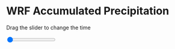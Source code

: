 <h1>WRF Accumulated Precipitation</h1>
<p>Drag the slider to change the time</p>

<div class="slidecontainer">
<input oninput='setImage(this)' class="slider" type="range" min="0" max="49" value="0" step="1" />
<img id='img'/>
</div>

<script>
var img = document.getElementById('img');
var img_array = ['/assets/images/wrf/r_wrfout_d01_2020-03-18_12:00:00.png',
'/assets/images/wrf/r_wrfout_d01_2020-03-18_13:00:00.png',
'/assets/images/wrf/r_wrfout_d01_2020-03-18_14:00:00.png',
'/assets/images/wrf/r_wrfout_d01_2020-03-18_15:00:00.png',
'/assets/images/wrf/r_wrfout_d01_2020-03-18_16:00:00.png',
'/assets/images/wrf/r_wrfout_d01_2020-03-18_17:00:00.png',
'/assets/images/wrf/r_wrfout_d01_2020-03-18_18:00:00.png',
'/assets/images/wrf/r_wrfout_d01_2020-03-18_19:00:00.png',
'/assets/images/wrf/r_wrfout_d01_2020-03-18_20:00:00.png',
'/assets/images/wrf/r_wrfout_d01_2020-03-18_21:00:00.png',
'/assets/images/wrf/r_wrfout_d01_2020-03-18_22:00:00.png',
'/assets/images/wrf/r_wrfout_d01_2020-03-18_23:00:00.png',
'/assets/images/wrf/r_wrfout_d01_2020-03-19_00:00:00.png',
'/assets/images/wrf/r_wrfout_d01_2020-03-19_01:00:00.png',
'/assets/images/wrf/r_wrfout_d01_2020-03-19_02:00:00.png',
'/assets/images/wrf/r_wrfout_d01_2020-03-19_03:00:00.png',
'/assets/images/wrf/r_wrfout_d01_2020-03-19_04:00:00.png',
'/assets/images/wrf/r_wrfout_d01_2020-03-19_05:00:00.png',
'/assets/images/wrf/r_wrfout_d01_2020-03-19_06:00:00.png',
'/assets/images/wrf/r_wrfout_d01_2020-03-19_07:00:00.png',
'/assets/images/wrf/r_wrfout_d01_2020-03-19_08:00:00.png',
'/assets/images/wrf/r_wrfout_d01_2020-03-19_09:00:00.png',
'/assets/images/wrf/r_wrfout_d01_2020-03-19_10:00:00.png',
'/assets/images/wrf/r_wrfout_d01_2020-03-19_11:00:00.png',
'/assets/images/wrf/r_wrfout_d01_2020-03-19_12:00:00.png',
'/assets/images/wrf/r_wrfout_d01_2020-03-19_13:00:00.png',
'/assets/images/wrf/r_wrfout_d01_2020-03-19_14:00:00.png',
'/assets/images/wrf/r_wrfout_d01_2020-03-19_15:00:00.png',
'/assets/images/wrf/r_wrfout_d01_2020-03-19_16:00:00.png',
'/assets/images/wrf/r_wrfout_d01_2020-03-19_17:00:00.png',
'/assets/images/wrf/r_wrfout_d01_2020-03-19_18:00:00.png',
'/assets/images/wrf/r_wrfout_d01_2020-03-19_19:00:00.png',
'/assets/images/wrf/r_wrfout_d01_2020-03-19_20:00:00.png',
'/assets/images/wrf/r_wrfout_d01_2020-03-19_21:00:00.png',
'/assets/images/wrf/r_wrfout_d01_2020-03-19_22:00:00.png',
'/assets/images/wrf/r_wrfout_d01_2020-03-19_23:00:00.png',
'/assets/images/wrf/r_wrfout_d01_2020-03-20_00:00:00.png',
'/assets/images/wrf/r_wrfout_d01_2020-03-20_01:00:00.png',
'/assets/images/wrf/r_wrfout_d01_2020-03-20_02:00:00.png',
'/assets/images/wrf/r_wrfout_d01_2020-03-20_03:00:00.png',
'/assets/images/wrf/r_wrfout_d01_2020-03-20_04:00:00.png',
'/assets/images/wrf/r_wrfout_d01_2020-03-20_05:00:00.png',
'/assets/images/wrf/r_wrfout_d01_2020-03-20_06:00:00.png',
'/assets/images/wrf/r_wrfout_d01_2020-03-20_07:00:00.png',
'/assets/images/wrf/r_wrfout_d01_2020-03-20_08:00:00.png',
'/assets/images/wrf/r_wrfout_d01_2020-03-20_09:00:00.png',
'/assets/images/wrf/r_wrfout_d01_2020-03-20_10:00:00.png',
'/assets/images/wrf/r_wrfout_d01_2020-03-20_11:00:00.png',
'/assets/images/wrf/r_wrfout_d01_2020-03-20_12:00:00.png',];
function setImage(obj)
{
        var value = obj.value;
        img.src = img_array[value];

}
</script>
